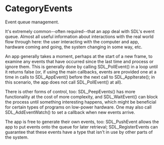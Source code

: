 
# CategoryEvents

Event queue management.

It's extremely common--often required--that an app deal with SDL's event
queue. Almost all useful information about interactions with the real world
flow through here: the user interacting with the computer and app, hardware
coming and going, the system changing in some way, etc.

An app generally takes a moment, perhaps at the start of a new frame, to
examine any events that have occurred since the last time and process or
ignore them. This is generally done by calling SDL_PollEvent() in a loop
until it returns false (or, if using the main callbacks, events are
provided one at a time in calls to SDL_AppEvent() before the next call to
SDL_AppIterate(); in this scenario, the app does not call SDL_PollEvent()
at all).

There is other forms of control, too: SDL_PeepEvents() has more
functionality at the cost of more complexity, and SDL_WaitEvent() can block
the process until something interesting happens, which might be beneficial
for certain types of programs on low-power hardware. One may also call
SDL_AddEventWatch() to set a callback when new events arrive.

The app is free to generate their own events, too: SDL_PushEvent allows the
app to put events onto the queue for later retrieval; SDL_RegisterEvents
can guarantee that these events have a type that isn't in use by other
parts of the system.
